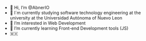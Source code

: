 - 👋 Hi, I’m @AbnerIO
- 📱 I´m currently studying software technology engineering at the university at the Universidad Autónoma of Nuevo Leon 
- 👀 I’m interested in Web Development
- 🌱 I’m currently learning Front-end Development tools (JS)
- :mexico: 
